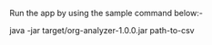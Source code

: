 Run the app by using the sample command below:-

java -jar target/org-analyzer-1.0.0.jar path-to-csv
